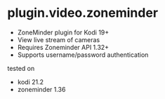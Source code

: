 plugin.video.zoneminder
=======================

- ZoneMinder plugin for Kodi 19+
- View live stream of cameras
- Requires Zoneminder API 1.32+
- Supports username/password authentication

tested on
- kodi 21.2
- zoneminder 1.36
